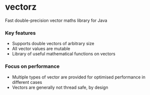 # vectorz

Fast double-precision vector maths library for Java

### Key features

 - Supports double vectors of arbitrary size
 - All vector values are mutable
 - Library of useful mathematical functions on vectors

### Focus on performance

 - Multiple types of vector are provided for optimised performance in different cases
 - Vectors are generally not thread safe, by design
 